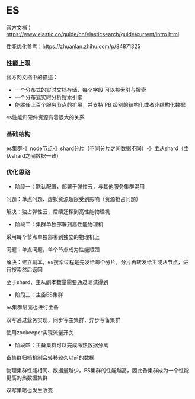 # ES

官方文档：https://www.elastic.co/guide/cn/elasticsearch/guide/current/intro.html

性能优化参考：https://zhuanlan.zhihu.com/p/84871325



### 性能上限

官方网文档中的描述：

- 一个分布式的实时文档存储，每个字段 可以被索引与搜索
- 一个分布式实时分析搜索引擎
- 能胜任上百个服务节点的扩展，并支持 PB 级别的结构化或者非结构化数据

es性能和硬件资源有着很大的关系



### 基础结构

es集群-》node节点-》shard分片（不同分片之间数据不同）-》主从shard（主从shard之间数据一致）



### 优化思路

* 阶段一：默认配置，部署于弹性云，与其他服务集群混用

问题：单点问题、虚拟资源超限受到影响（资源抢占问题）

解决：独占弹性云，后续迁移到高性能物理机



* 阶段二：集群单独部署到高性能物理机

采用每个节点单独部署到独立的物理机上

问题：单点问题，单个节点成为性能瓶颈

解决：建立副本，es搜索过程是先发给每个分片，分片再转发给主或从节点，进行搜索然后返回

至于shard、主从副本数量需要通过测试得到



* 阶段三：主备ES集群

es集群层面也进行主备

双写通过业务实现，同步写主集群，异步写备集群

使用zookeeper实现流量开关



* 阶段四：主备集群可以完成冷热数据分离

备集群归档机制会转移较久以前的数据

物理集群性能相同、数据量越少，ES集群的性能越高，因此备集群成为一个性能更高的热数据集群

双写策略也发生改变

